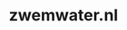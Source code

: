 ---
layout: post
title: "zwemwater.nl"
internal_url: "/dutchgov/zwemwater.nl.html"
subdomains_count: 20
all_subdomains_count: 20
urls_count: 19
ssl_rank: 0
http_rank: 44.684210526316
url_link: /data/zwemwater.nl/urls.txt
all_subdomains_link: /data/zwemwater.nl/all_subdomains.txt
subdomains_link: /data/zwemwater.nl/subdomains.txt
categories: dutchgov
---